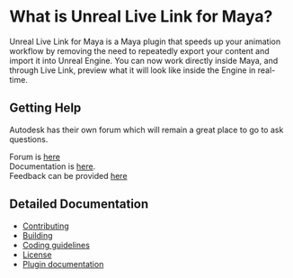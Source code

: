# What is Unreal Live Link for Maya?

Unreal Live Link for Maya is a Maya plugin that speeds up your animation workflow by removing the need to repeatedly export your content and import it into Unreal Engine. You can now work directly inside Maya, and through Live Link, preview what it will look like inside the Engine in real-time.

## Getting Help
Autodesk has their own forum which will remain a great place to go to ask questions.

Forum is [here](https://forums.autodesk.com/t5/unreal-live-link-for-maya-forum/bd-p/6143)  
Documentation is [here](https://www.autodesk.com/unreal-livelink-docs).  
Feedback can be provided [here](https://www.autodesk.com/company/contact-us/product-feedback)  


## Detailed Documentation

+ [Contributing](doc/CONTRIBUTING.md)
+ [Building](doc/build.md)
+ [Coding guidelines](doc/codingGuidelines.md)
+ [License](LICENSE.md)
+ [Plugin documentation](doc/README_DOC.md)
